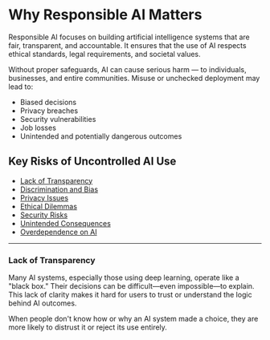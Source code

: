 # Why Responsible AI Matters

Responsible AI focuses on building artificial intelligence systems that are fair, transparent, and accountable. It ensures that the use of AI respects ethical standards, legal requirements, and societal values.

Without proper safeguards, AI can cause serious harm — to individuals, businesses, and entire communities. Misuse or unchecked deployment may lead to:

- Biased decisions
- Privacy breaches
- Security vulnerabilities
- Job losses
- Unintended and potentially dangerous outcomes

## Key Risks of Uncontrolled AI Use

- [Lack of Transparency](#lack-of-transparency)
- [Discrimination and Bias](#discrimination-and-bias)
- [Privacy Issues](#privacy-issues)
- [Ethical Dilemmas](#ethical-dilemmas)
- [Security Risks](#security-risks)
- [Unintended Consequences](#unintended-consequences)
- [Overdependence on AI](#dependence-on-ai)

---

### Lack of Transparency

Many AI systems, especially those using deep learning, operate like a "black box." Their decisions can be difficult—even impossible—to explain. This lack of clarity makes it hard for users to trust or understand the logic behind AI outcomes.

When people don't know how or why an AI system made a choice, they are more likely to distrust it or reject its use entirely.
